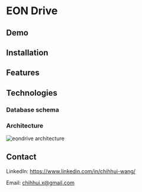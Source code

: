 # EON Drive

## Demo

## Installation

## Features

## Technologies

### Database schema

### Architecture

<!-- ![eondrive architecture](https://wwwxxch-personal.s3.amazonaws.com/eondrive_arch_release_1_0.png) -->

<html>
  <img src="https://wwwxxch-personal.s3.amazonaws.com/eondrive_arch_release_1_0.png" alt="eondrive architecture">
</html>

## Contact
LinkedIn: https://www.linkedin.com/in/chihhui-wang/

Email: chihhui.x@gmail.com
